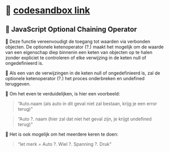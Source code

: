 # 🦝 **[codesandbox link](https://rymlfx.csb.app)** 

## 🦝 JavaScript Optional Chaining Operator
🌿 Deze functie vereenvoudigt de toegang tot waarden via verbonden objecten. De optionele ketenoperator (?.) maakt het mogelijk om de waarde van een eigenschap diep binnenin een keten van objecten op te halen zonder expliciet te controleren of elke verwijzing in de keten null of ongedefinieerd is.

🌿 Als een van de verwijzingen in de keten null of ongedefinieerd is, zal de optionele ketenoperator (?.) het proces onderbreken en undefined teruggeven.

🌿 Om het even te verduidelijken, is hier een voorbeeld:

> “Auto.naam (als auto in dit geval niet zal bestaan, krijg je een error terug)”

> “Auto ?. naam (hier zal dat niet het geval zijn, je krijgt undefined terug)”

🌿 Het is ook mogelijk om het meerdere keren te doen:

> “let merk = Auto ?. Wiel ?. Spanning ?. Druk”